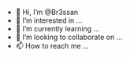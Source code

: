 - 👋 Hi, I’m @Br3ssan
- 👀 I’m interested in ...
- 🌱 I’m currently learning ...
- 💞️ I’m looking to collaborate on ...
- 📫 How to reach me ...

<!---
Br3ssan/Br3ssan is a ✨ special ✨ repository because its `README.md` (this file) appears on your GitHub profile.
You can click the Preview link to take a look at your changes.
--->
